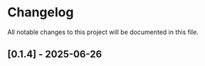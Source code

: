 # Changelog

All notable changes to this project will be documented in this file.

## [0.1.4] - 2025-06-26
